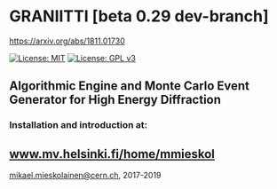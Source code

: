 # GRANIITTI [beta 0.29 dev-branch] 
https://arxiv.org/abs/1811.01730

[![License: MIT](https://img.shields.io/badge/License-MIT-yellow.svg)](https://opensource.org/licenses/MIT)
[![License: GPL v3](https://img.shields.io/badge/License-GPLv3-blue.svg)](https://www.gnu.org/licenses/gpl-3.0)

## Algorithmic Engine and Monte Carlo Event Generator for High Energy Diffraction


### Installation and introduction at:
## www.mv.helsinki.fi/home/mmieskol


mikael.mieskolainen@cern.ch, 2017-2019

